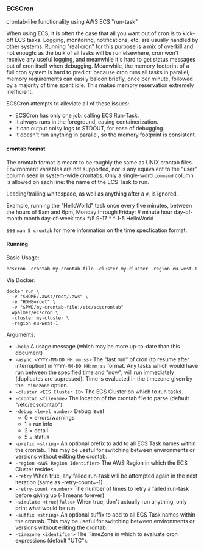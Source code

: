 ### ECSCron

crontab-like functionality using AWS ECS "run-task"

When using ECS, it is often the case that all you want out of cron is to
kick-off ECS tasks. Logging, monitoring, notifications, etc, are usually
handled by other systems. Running "real cron" for this purpose is a mix
of overkill and not enough: as the bulk of all tasks will be run
elsewhere, cron won't receive any useful logging, and meanwhile it's
hard to get status messages out of cron itself when debugging.
Meanwhile, the memory footprint of a full cron system is hard to
predict: because cron runs all tasks in parallel, memory requirements
can easily baloon briefly, once per minute, followed by a majority of
time spent idle. This makes memory reservation extremely inefficient.

ECSCron attempts to alleviate all of these issues:

 - ECSCron has only one job: calling ECS Run-Task.
 - It always runs in the foreground, easing containerization.
 - It can output noisy logs to STDOUT, for ease of debugging.
 - It doesn't run anything in parallel, so the memory footprint is
   consistent.

#### crontab format

The crontab format is meant to be roughly the same as UNIX crontab files.
Environment variables are not supported, nor is any equivalent to the
"user" column seen in system-wide crontabs. Only a single-word `command`
column is allowed on each line: the name of the ECS Task to run.

Leading/trailing whitespace, as well as anything after a `#`, is ignored.

Example, running the "HelloWorld" task once every five minutes, between
the hours of 9am and 6pm, Monday through Friday:
    # minute  hour    day-of-month  month   day-of-week task
      */5     9-17    *             *       1-5         HelloWorld

see `man 5 crontab` for more information on the time specfication format.

#### Running

Basic Usage:

    ecscron -crontab my-crontab-file -cluster my-cluster -region eu-west-1

Via Docker:

    docker run \
      -v "$HOME/.aws:/root/.aws" \
      -e "HOME=root" \
      -v "$PWD/my-crontab-file:/etc/ecscrontab"
      wpalmer/ecscron \
      -cluster my-cluster \
      -region eu-west-1

Arguments:

 * `-help` A usage message (which may be more up-to-date than this document)
 * `-async <YYYY-MM-DD HH:mm:ss>`
   The "last run" of cron (to resume after interruption) in
   `YYYY-MM-DD HH:mm:ss` format. Any tasks which would have run between
   the specified time and "now", will run immediately (duplicates are
   supressed). Time is evaluated in the timezone given by the
   `-timezone` option.
 * `-cluster <ECS Cluster ID>`
   The ECS Cluster on which to run tasks.
 * `-crontab <filename>`
   The location of the crontab file to parse (default "/etc/ecscrontab").
 * `-debug <level number>` Debug level
   * 0 = errors/warnings
   * 1 = run info
   * 2 = detail
   * 5 = status
 * `-prefix <string>`
   An optional prefix to add to all ECS Task names within the crontab.
   This may be useful for switching between environments or versions
   without editing the crontab.
 * `-region <AWS Region Identifier>`
   The AWS Region in which the ECS Cluster resides.
 * `-retry`
   When true, any failed run-task will be attempted again in the next iteration (same as -retry-count=-1)
 * `-retry-count <number>`
   The number of times to retry a failed run-task before giving up (-1 means forever)
 * `-simulate <true|false>`
   When true, don't actually run anything, only print what would be run.
 * `-suffix <string>`
   An optional suffix to add to all ECS Task names within the crontab.
   This may be useful for switching between environments or versions
   without editing the crontab.
 * `-timezone <identifier>`
   The TimeZone in which to evaluate cron expressions (default "UTC").
